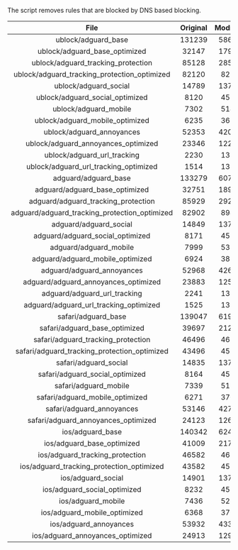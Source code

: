 The script removes rules that are blocked by DNS based blocking.


| File | Original | Modified |
|:----:|:-----:|:-----:|
| ublock/adguard_base | 131239 | 58686 |
| ublock/adguard_base_optimized | 32147 | 17956 |
| ublock/adguard_tracking_protection | 85128 | 28526 |
| ublock/adguard_tracking_protection_optimized | 82120 | 8214 |
| ublock/adguard_social | 14789 | 13709 |
| ublock/adguard_social_optimized | 8120 | 4530 |
| ublock/adguard_mobile | 7302 | 5141 |
| ublock/adguard_mobile_optimized | 6235 | 3672 |
| ublock/adguard_annoyances | 52353 | 42098 |
| ublock/adguard_annoyances_optimized | 23346 | 12285 |
| ublock/adguard_url_tracking | 2230 | 1356 |
| ublock/adguard_url_tracking_optimized | 1514 | 1353 |
| adguard/adguard_base | 133279 | 60769 |
| adguard/adguard_base_optimized | 32751 | 18985 |
| adguard/adguard_tracking_protection | 85929 | 29268 |
| adguard/adguard_tracking_protection_optimized | 82902 | 8940 |
| adguard/adguard_social | 14849 | 13772 |
| adguard/adguard_social_optimized | 8171 | 4579 |
| adguard/adguard_mobile | 7999 | 5328 |
| adguard/adguard_mobile_optimized | 6924 | 3852 |
| adguard/adguard_annoyances | 52968 | 42625 |
| adguard/adguard_annoyances_optimized | 23883 | 12580 |
| adguard/adguard_url_tracking | 2241 | 1365 |
| adguard/adguard_url_tracking_optimized | 1525 | 1362 |
| safari/adguard_base | 139047 | 61977 |
| safari/adguard_base_optimized | 39697 | 21273 |
| safari/adguard_tracking_protection | 46496 | 4665 |
| safari/adguard_tracking_protection_optimized | 43496 | 4513 |
| safari/adguard_social | 14835 | 13754 |
| safari/adguard_social_optimized | 8164 | 4564 |
| safari/adguard_mobile | 7339 | 5183 |
| safari/adguard_mobile_optimized | 6271 | 3708 |
| safari/adguard_annoyances | 53146 | 42725 |
| safari/adguard_annoyances_optimized | 24123 | 12656 |
| ios/adguard_base | 140342 | 62485 |
| ios/adguard_base_optimized | 41009 | 21778 |
| ios/adguard_tracking_protection | 46582 | 4675 |
| ios/adguard_tracking_protection_optimized | 43582 | 4523 |
| ios/adguard_social | 14901 | 13793 |
| ios/adguard_social_optimized | 8232 | 4585 |
| ios/adguard_mobile | 7436 | 5228 |
| ios/adguard_mobile_optimized | 6368 | 3750 |
| ios/adguard_annoyances | 53932 | 43396 |
| ios/adguard_annoyances_optimized | 24913 | 12985 |